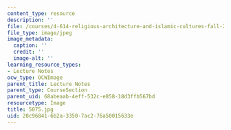 ```yaml
---
content_type: resource
description: ''
file: /courses/4-614-religious-architecture-and-islamic-cultures-fall-2002/20c968416b2a33507ac276a50015633e_5075.jpg
file_type: image/jpeg
image_metadata:
  caption: ''
  credit: ''
  image-alt: ''
learning_resource_types:
- Lecture Notes
ocw_type: OCWImage
parent_title: Lecture Notes
parent_type: CourseSection
parent_uid: 68abeaab-4eff-532c-e858-18d3ffb567bd
resourcetype: Image
title: 5075.jpg
uid: 20c96841-6b2a-3350-7ac2-76a50015633e
---
```

